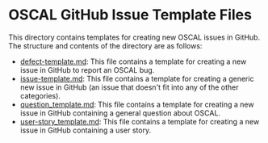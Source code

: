 # OSCAL GitHub Issue Template Files

This directory contains templates for creating new OSCAL issues in GitHub. The structure and contents of the directory are as follows:

* [defect-template.md](defect-template.md): This file contains a template for creating a new issue in GitHub to report an OSCAL bug.
* [issue-template.md](issue-template.md): This file contains a template for creating a generic new issue in GitHub (an issue that doesn't fit into any of the other categories).
* [question_template.md](question_template.md): This file contains a template for creating a new issue in GitHub containing a general question about OSCAL.
* [user-story_template.md](user-story_template.md): This file contains a template for creating a new issue in GitHub containing a user story.
